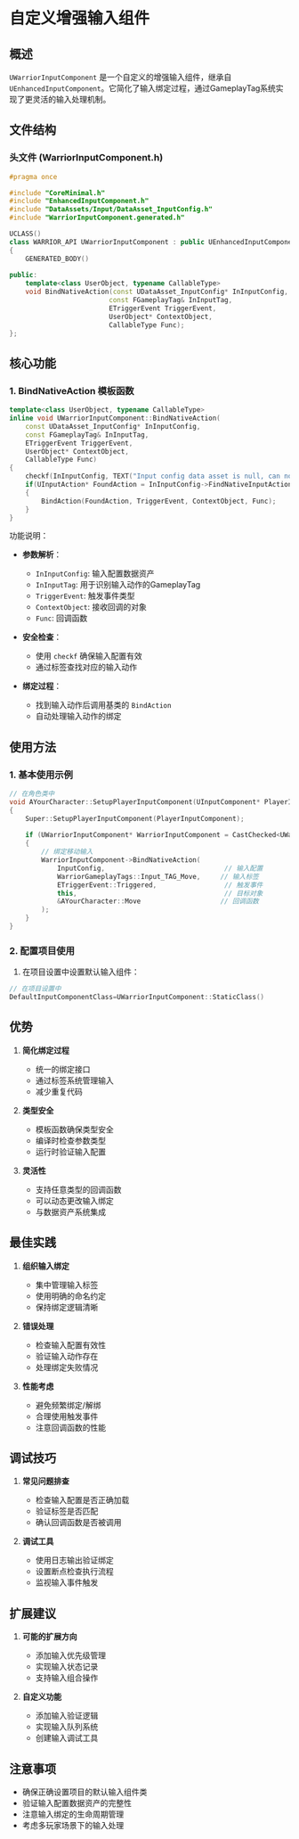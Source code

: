 # 自定义增强输入组件

## 概述
`UWarriorInputComponent` 是一个自定义的增强输入组件，继承自 `UEnhancedInputComponent`。它简化了输入绑定过程，通过GameplayTag系统实现了更灵活的输入处理机制。

## 文件结构

### 头文件 (WarriorInputComponent.h)
```cpp
#pragma once

#include "CoreMinimal.h"
#include "EnhancedInputComponent.h"
#include "DataAssets/Input/DataAsset_InputConfig.h"
#include "WarriorInputComponent.generated.h"

UCLASS()
class WARRIOR_API UWarriorInputComponent : public UEnhancedInputComponent
{
    GENERATED_BODY()
    
public:
    template<class UserObject, typename CallableType>
    void BindNativeAction(const UDataAsset_InputConfig* InInputConfig, 
                         const FGameplayTag& InInputTag, 
                         ETriggerEvent TriggerEvent, 
                         UserObject* ContextObject, 
                         CallableType Func);
};
```

## 核心功能

### 1. BindNativeAction 模板函数
```cpp
template<class UserObject, typename CallableType>
inline void UWarriorInputComponent::BindNativeAction(
    const UDataAsset_InputConfig* InInputConfig,
    const FGameplayTag& InInputTag,
    ETriggerEvent TriggerEvent,
    UserObject* ContextObject,
    CallableType Func)
{
    checkf(InInputConfig, TEXT("Input config data asset is null, can not proceed with binding"));
    if(UInputAction* FoundAction = InInputConfig->FindNativeInputActionByTag(InInputTag))
    {
        BindAction(FoundAction, TriggerEvent, ContextObject, Func);
    }
}
```

功能说明：
- **参数解析**：
  - `InInputConfig`: 输入配置数据资产
  - `InInputTag`: 用于识别输入动作的GameplayTag
  - `TriggerEvent`: 触发事件类型
  - `ContextObject`: 接收回调的对象
  - `Func`: 回调函数

- **安全检查**：
  - 使用 `checkf` 确保输入配置有效
  - 通过标签查找对应的输入动作

- **绑定过程**：
  - 找到输入动作后调用基类的 `BindAction`
  - 自动处理输入动作的绑定

## 使用方法

### 1. 基本使用示例
```cpp
// 在角色类中
void AYourCharacter::SetupPlayerInputComponent(UInputComponent* PlayerInputComponent)
{
    Super::SetupPlayerInputComponent(PlayerInputComponent);
    
    if (UWarriorInputComponent* WarriorInputComponent = CastChecked<UWarriorInputComponent>(PlayerInputComponent))
    {
        // 绑定移动输入
        WarriorInputComponent->BindNativeAction(
            InputConfig,                              // 输入配置
            WarriorGameplayTags::Input_TAG_Move,     // 输入标签
            ETriggerEvent::Triggered,                 // 触发事件
            this,                                     // 目标对象
            &AYourCharacter::Move                    // 回调函数
        );
    }
}
```

### 2. 配置项目使用
1. 在项目设置中设置默认输入组件：
```cpp
// 在项目设置中
DefaultInputComponentClass=UWarriorInputComponent::StaticClass()
```

## 优势

1. **简化绑定过程**
   - 统一的绑定接口
   - 通过标签系统管理输入
   - 减少重复代码

2. **类型安全**
   - 模板函数确保类型安全
   - 编译时检查参数类型
   - 运行时验证输入配置

3. **灵活性**
   - 支持任意类型的回调函数
   - 可以动态更改输入绑定
   - 与数据资产系统集成

## 最佳实践

1. **组织输入绑定**
   - 集中管理输入标签
   - 使用明确的命名约定
   - 保持绑定逻辑清晰

2. **错误处理**
   - 检查输入配置有效性
   - 验证输入动作存在
   - 处理绑定失败情况

3. **性能考虑**
   - 避免频繁绑定/解绑
   - 合理使用触发事件
   - 注意回调函数的性能

## 调试技巧

1. **常见问题排查**
   - 检查输入配置是否正确加载
   - 验证标签是否匹配
   - 确认回调函数是否被调用

2. **调试工具**
   - 使用日志输出验证绑定
   - 设置断点检查执行流程
   - 监视输入事件触发

## 扩展建议

1. **可能的扩展方向**
   - 添加输入优先级管理
   - 实现输入状态记录
   - 支持输入组合操作

2. **自定义功能**
   - 添加输入验证逻辑
   - 实现输入队列系统
   - 创建输入调试工具

## 注意事项

- 确保正确设置项目的默认输入组件类
- 验证输入配置数据资产的完整性
- 注意输入绑定的生命周期管理
- 考虑多玩家场景下的输入处理
